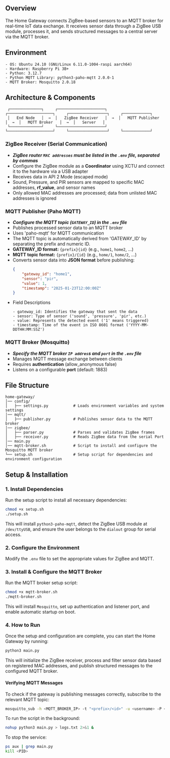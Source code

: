 ## Overview
The Home Gateway connects ZigBee-based sensors to an MQTT broker for real-time IoT data exchange. It receives sensor data through a ZigBee USB module, processes it, and sends structured messages to a central server via the MQTT broker.

## Environment
```
- OS: Ubuntu 24.10 (GNU/Linux 6.11.0-1004-raspi aarch64)  
- Hardware: Raspberry Pi 3B+  
- Python: 3.12.7  
- Python MQTT Library: python3-paho-mqtt 2.0.0-1
- MQTT Broker: Mosquitto 2.0.18  
```

## Architecture & Components
```
 ┌──────────────┐     ┌─────────────────────┐     ┌────────────────────┐     ┌─────────────────┐     ┌────────────┐
 │   End Node   │  →  │   ZigBee Receiver   │  →  │   MQTT Publisher   │  →  │   MQTT Broker   │  →  │   Server   │ 
 └──────────────┘     └─────────────────────┘     └────────────────────┘     └─────────────────┘     └────────────┘
```

### ZigBee Receiver (Serial Communication) 
 - _**ZigBee router `MAC addresses` must be listed in the `.env` file, separated by commas**_
 - Configure the ZigBee module as a **Coordinator** using XCTU and connect it to the hardware via a USB adapter  
 - Receives data in API 2 Mode (escaped mode)
 - Sound, Pressure, and PIR sensors are mapped to specific MAC addresses, **rf_value**, and sensor names
 - Only allowed MAC addresses are processed; data from unlisted MAC addresses is ignored  

### MQTT Publisher (Paho MQTT) 
 - _**Configure the **MQTT topic (`GATEWAY_ID`)** in the `.env` file**_
 - Publishes processed sensor data to an MQTT broker
 - Uses 'paho-mqtt' for MQTT communication  
 - The MQTT topic is automatically derived from 'GATEWAY_ID' by separating the prefix and numeric ID.
 - **GATEWAY_ID format:** `{prefix}{id}` (e.g., `home1`, `home2`, ...)
 - **MQTT topic format:** `{prefix}/{id}` (e.g., `home/1`, `home/2`, ...)  
 - Converts sensor data into **JSON format** before publishing: 
    ```json
    {  
        "gateway_id": "home1",                   
        "sensor": "pir",                        
        "value": 1,                        
        "timestamp": "2025-01-23T12:00:00Z"      
    }
    ```
 -  Field Descriptions
    ```
    - gateway_id: Identifies the gateway that sent the data  
    - sensor: Type of sensor ('sound', 'pressure', 'pir', etc.)  
    - value: Represents the detected event ('1' means triggered)  
    - timestamp: Time of the event in ISO 8601 format ('YYYY-MM-DDTHH:MM:SSZ') 
    ``` 


### MQTT Broker (Mosquitto)
 - _**Specify the **MQTT broker `IP addres`s and `port`** in the `.env` file**_
 - Manages MQTT message exchange between clients
 - Requires **authentication** (allow_anonymous false)
 - Listens on a configurable **port** (default: 1883)


## File Structure
```
home-gateway/  
│── config/  
│   ├── settings.py           # Loads environment variables and system settings
│── mqtt/  
│   ├── publisher.py          # Publishes sensor data to the MQTT broker 
│── zigbee/  
│   ├── parser.py             # Parses and validates ZigBee frames  
│   ├── receiver.py           # Reads ZigBee data from the serial Port  
│── main.py  
│── mqtt-broker.sh            # Script to install and configure the Mosquitto MQTT broker  
└── setup.sh                  # Setup script for dependencies and environment configuration  
```

## Setup & Installation
### 1. Install Dependencies
Run the setup script to install all necessary dependencies:
```bash
chmod +x setup.sh
./setup.sh
```
This will install `python3-paho-mqtt`, detect the ZigBee USB module at `/dev/ttyUSB`, and ensure the user belongs to the `dialout` group for serial access.

### 2. Configure the Environment
Modify the `.env` file to set the appropriate values for ZigBee and MQTT.

### 3. Install & Configure the MQTT Broker
Run the MQTT broker setup script:
```bash
chmod +x mqtt-broker.sh
./mqtt-broker.sh
```
This will install `Mosquitto`, set up authentication and listener port, and enable automatic startup on boot.

### 4. How to Run
Once the setup and configuration are complete, you can start the Home Gateway by running:
```bash
python3 main.py
```
This will initialize the ZigBee receiver, process and filter sensor data based on registered MAC addresses, and publish structured messages to the configured MQTT broker.
#### Verifying MQTT Messages
To check if the gateway is publishing messages correctly, subscribe to the relevant MQTT topic:
```bash
mosquitto_sub -h <MQTT_BROKER_IP> -t "<prefix>/<id>" -u <username> -P <password> -v
```
To run the script in the background:
```bash
nohup python3 main.py > logs.txt 2>&1 &
```
To stop the service:
```bash
ps aux | grep main.py
kill <PID>
```
